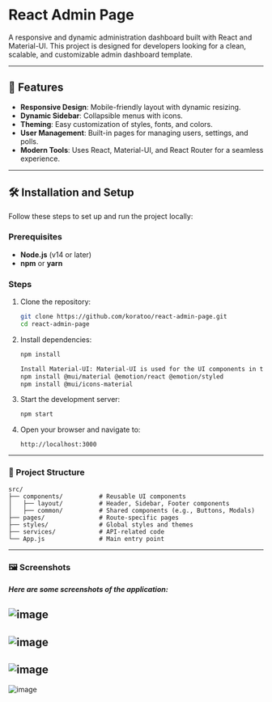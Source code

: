 # React Admin Page

A responsive and dynamic administration dashboard built with React and Material-UI. This project is designed for developers looking for a clean, scalable, and customizable admin dashboard template.

---

## 🚀 Features

- **Responsive Design**: Mobile-friendly layout with dynamic resizing.
- **Dynamic Sidebar**: Collapsible menus with icons.
- **Theming**: Easy customization of styles, fonts, and colors.
- **User Management**: Built-in pages for managing users, settings, and polls.
- **Modern Tools**: Uses React, Material-UI, and React Router for a seamless experience.

---

## 🛠️ Installation and Setup

Follow these steps to set up and run the project locally:

### Prerequisites

- **Node.js** (v14 or later)
- **npm** or **yarn**

### Steps

1. Clone the repository:

   ```bash
   git clone https://github.com/koratoo/react-admin-page.git
   cd react-admin-page
   ```

2. Install dependencies:

   ```bash
   npm install

   Install Material-UI: Material-UI is used for the UI components in this project. Install the required Material-UI packages:
   npm install @mui/material @emotion/react @emotion/styled
   npm install @mui/icons-material
   ```

3. Start the development server:

   ```bash
   npm start
   ```

4. Open your browser and navigate to:
   ```
   http://localhost:3000
   ```

---
### 📁 Project Structure

```
src/
├── components/          # Reusable UI components
│   ├── layout/          # Header, Sidebar, Footer components
│   ├── common/          # Shared components (e.g., Buttons, Modals)
├── pages/               # Route-specific pages
├── styles/              # Global styles and themes
├── services/            # API-related code
└── App.js               # Main entry point
```
---
### 🖼️ Screenshots
##### Here are some screenshots of the application:
![image](https://github.com/user-attachments/assets/fc3b3d86-32b7-417a-a41c-76e70828ef96)
---
![image](https://github.com/user-attachments/assets/5f80606f-fcdd-43c2-bf4a-e0f05bb58540)
---
![image](https://github.com/user-attachments/assets/1359eef9-eb12-4d4b-aa73-e3b5bdc2c9e8)
---
![image](https://github.com/user-attachments/assets/591f8b9a-f1e1-4592-9563-5caca88a7338)

